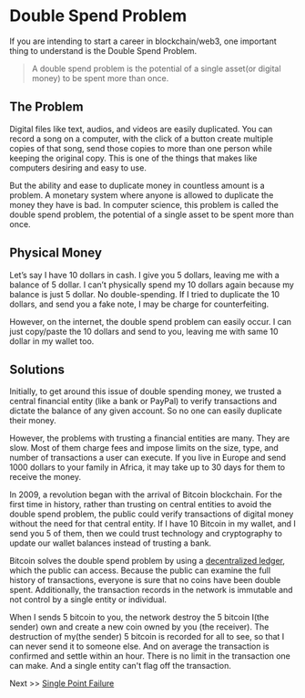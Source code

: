 # Double Spend Problem
If you are intending to start a career in blockchain/web3, one important thing to understand is the Double Spend Problem.

> A double spend problem is the potential of a single asset(or digital money) to be spent more than once.

## The Problem
Digital files like text, audios, and videos are easily duplicated. You can record a song on a computer, with the click of a button create multiple copies of that song, send those copies to more than one person while keeping the original copy. This is one of the things that makes like computers desiring and easy to use.

But the ability and ease to duplicate money in countless amount is a problem. A monetary system where anyone is allowed to duplicate the money they have is bad. In computer science, this problem is called the double spend problem, the potential of a single asset to be spent more than once.

## Physical Money
Let’s say I have 10 dollars in cash. I give you 5 dollars, leaving me with a balance of 5 dollar. I can’t physically spend my 10 dollars again because my balance is just 5 dollar. No double-spending. If I tried to duplicate the 10 dollars, and send you a fake note, I may be charge for counterfeiting.

However, on the internet, the double spend problem can easily occur. I can just copy/paste the 10 dollars and send to you, leaving me with same 10 dollar in my wallet too.

## Solutions
Initially, to get around this issue of double spending money, we trusted a central financial entity (like a bank or PayPal) to verify transactions and dictate the balance of any given account. So no one can easily duplicate their money.

However, the problems with trusting a financial entities are many. They are slow. Most of them charge fees and impose limits on the size, type, and number of transactions a user can execute. If you live in Europe and send 1000 dollars to your family in Africa, it may take up to 30 days for them to receive the money.

In 2009, a revolution began with the arrival of Bitcoin blockchain. For the first time in history, rather than trusting on central entities to avoid the double spend problem, the public  could verify transactions of digital money without the need for that central entity. If I have 10 Bitcoin in my wallet, and I send you 5 of them, then we could trust technology and cryptography to update our wallet balances instead of trusting a bank.

Bitcoin solves the double spend problem by using a [decentralized ledger](https://river.com/learn/terms/d/decentralized-ledger/), which the public can access. Because the public can examine the full history of transactions, everyone is sure that no coins have been double spent. Additionally, the transaction records in the network is immutable and not control by a single entity or individual.

When I sends 5 bitcoin to you, the network destroy the 5 bitcoin I(the sender) own and create a new coin owned by you (the receiver). The destruction of my(the sender) 5 bitcoin  is recorded for all to see, so that I can never send it to someone else. And on average the transaction is confirmed and settle within an hour. There is no limit in the transaction one can make. And a single entity can't flag off the transaction.

Next >> [Single Point Failure](https://github.com/jeremyikwuje/intro-to-blockchain/single-point-failure.md)
